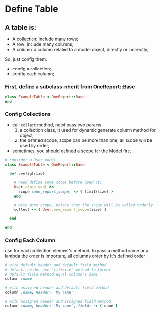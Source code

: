 # Define Table

## A table is:

 - A collection: include many rows;
 - A row: include many columns;
 - A column: a column related to a model object, directly or indirectly;

So, just config them:
- config a collection;
- config each column;

### First, define a subclass inherit from OneReport::Base

```ruby
class ExampleTable < OneReport::Base
end
```

### Config Collections

- call `collect` method, need pass two params
  1. a collection class, It used for dynamic generate column method for object;
  2. the defined scope, scope can be more than one, all scope will be used by order;
- sometimes, you should defined a scope for the Model first

```ruby
# consider a User model
class ExampleTable < OneReport::Base

  def config(size)

    # need define some scope before used it;
    User.class_eval do
      scope :one_report_scope, -> { limit(size) }
    end

    # with more scope, notice that the scope will be called orderly
    collect -> { User.one_report_scope(size) }

  end

end
````

### Config Each Column
use for each collection element's method, to pass a method name or a lambda
the order is important, all columns order by It's defined order

```ruby
# with default header and default field method
# default header use 'titleize' method to format
# default field method equal column's name
column :name

# with assigned header and default field method
column :name, header: 'My name'

# with assigned header and assigned field method
column :name, header: 'My name', field: -> { name }
```
